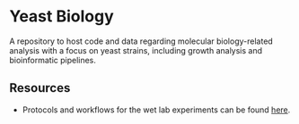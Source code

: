 # Yeast Biology

A repository to host code and data regarding molecular biology-related analysis with a focus on yeast strains, including growth analysis and bioinformatic pipelines.

## Resources

* Protocols and workflows for the wet lab experiments can be found [here](https://benchling.com/organizations/acubesat/).